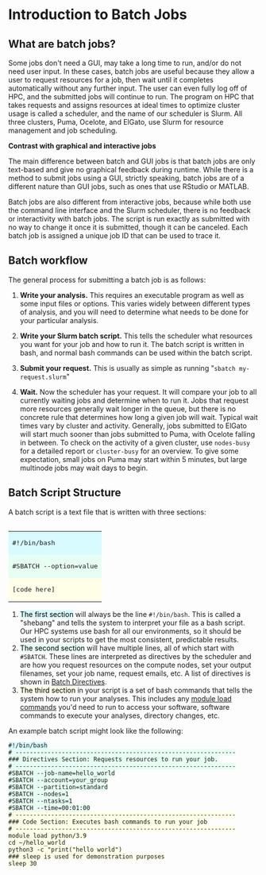 <link rel="stylesheet" href="../../../assets/stylesheets/tables.css">

# Introduction to Batch Jobs


## What are batch jobs?

Some jobs don't need a GUI, may take a long time to run, and/or do not need user input. In these cases, batch jobs are useful because they allow a user to request resources for a job, then wait until it completes automatically without any further input. The user can even fully log off of HPC, and the submitted jobs will continue to run.  The program on HPC that takes requests and assigns resources at ideal times to optimize cluster usage is called a scheduler, and the name of our scheduler is Slurm. All three clusters, Puma, Ocelote, and ElGato, use Slurm for resource management and job scheduling.

**Contrast with graphical and interactive jobs**

The main difference between batch and GUI jobs is that batch jobs are only text-based and give no graphical feedback during runtime. While there is a method to submit jobs using a GUI, strictly speaking, batch jobs are of a different nature than GUI jobs, such as ones that use RStudio or MATLAB.

Batch jobs are also different from interactive jobs, because while both use the command line interface and the Slurm scheduler, there is no feedback or interactivity with batch jobs. The script is run exactly as submitted with no way to change it once it is submitted, though it can be canceled. Each batch job is assigned a unique job ID that can be used to trace it.

## Batch workflow

The general process for submitting a batch job is as follows:

1. **Write your analysis.** This requires an executable program as well as some input files or options. This varies widely between different types of analysis, and you will need to determine what needs to be done for your particular analysis.

2. **Write your Slurm batch script.** This tells the scheduler what resources you want for your job and how to run it. The batch script is written in bash, and normal bash commands can be used within the batch script.

3. **Submit your request.** This is usually as simple as running "```sbatch my-request.slurm```"

4. **Wait.** Now the scheduler has your request. It will compare your job to all currently waiting jobs and determine when to run it. Jobs that request more resources generally wait longer in the queue, but there is no concrete rule that determines how long a given job will wait. Typical wait times vary by cluster and activity. Generally, jobs submitted to ElGato will start much sooner than jobs submitted to Puma, with Ocelote falling in between. To check on the activity of a given cluster, use ```nodes-busy``` for a detailed report or ```cluster-busy``` for an overview. To give some expectation, small jobs on Puma may start within 5 minutes, but large multinode jobs may wait days to begin.


## Batch Script Structure

A batch script is a text file that is written with three sections:

<html>
<div class="table-container">
<table cellspacing="0" cellpadding="0" align="right" >
    <tr>
        <td style="background-color: #d7fbff;"><pre>#!/bin/bash</pre></td>
    </tr>
    <tr>
        <td style="background-color: #e6fff2;"><pre>#SBATCH --option=value</pre></td>
    </tr>
    <tr>
        <td style="background-color: #feffe6;"><pre>[code here]</pre></td>
    </tr>
</table>
</div>
</html>

1. <mark style="background-color: #d7fbff;">The first section</mark> will always be the line ```#!/bin/bash```. This is called a "shebang" and tells the system to interpret your file as a bash script. Our HPC systems use bash for all our environments, so it should be used in your scripts to get the most consistent, predictable results.
2. <mark style="background-color: #e6fff2;">The second section</mark> will have multiple lines, all of which start with ```#SBATCH```. These lines are interpreted as directives by the scheduler and are how you request resources on the compute nodes, set your output filenames, set your job name, request emails, etc. A list of directives is shown in [Batch Directives](../batch_directives/).
3. <mark style="background-color: #feffe6;">The third section</mark> in your script is a set of bash commands that tells the system how to run your analyses. This includes any [module load commands](../../../software/modules/) you'd need to run to access your software, software commands to execute your analyses, directory changes, etc. 

An example batch script might look like the following:


<html><pre style="background-color: transparent;"><code style="background-color: #d7fbff;">#!/bin/bash
</code><code style="background-color: #e6fff2;"># --------------------------------------------------------------
### Directives Section: Requests resources to run your job.
# --------------------------------------------------------------
#SBATCH --job-name=hello_world
#SBATCH --account=your_group
#SBATCH --partition=standard
#SBATCH --nodes=1
#SBATCH --ntasks=1
#SBATCH --time=00:01:00
</code><code style="background-color: #feffe6;"># --------------------------------------------------------------
### Code Section: Executes bash commands to run your job
# --------------------------------------------------------------
module load python/3.9
cd ~/hello_world
python3 -c "print("hello world")
### sleep is used for demonstration purposes
sleep 30
</code>
</pre>
</html>


